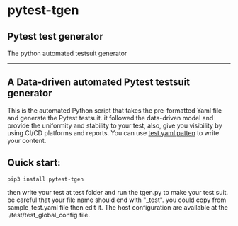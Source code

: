 # pytest-tgen
## Pytest test generator
The python automated testsuit generator

<hr>

## A Data-driven automated Pytest testsuit generator


This is the automated Python script that takes the pre-formatted Yaml file and generate the Pytest testsuit. it followed the data-driven model and provide the uniformity and stability to your test, also, give you visibility by using CI/CD platforms and reports. You can use
[test yaml patten](https://github.com/taymurian/pytest-autotgen/tests/sample_test.yaml)
to write your content.

## Quick start:
```pip3 install pytest-tgen```

then write your test at test folder and run the tgen.py to make your test suit. be careful that your file name should end with "_test". you could copy from sample_test.yaml file then edit it. The host configuration are available at the ./test/test_global_config file.

```commandline
```
